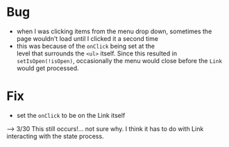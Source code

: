 # Bug

- when I was clicking items from the menu drop down, sometimes the page wouldn't load until I clicked it a second time
- this was because of the `onClick` being set at the <div> level that surrounds the `<ul>` itself. Since this resulted in `setIsOpen(!isOpen)`, occasionally the menu would close before the `Link` would get processed.

# Fix

- set the `onClick` to be on the Link itself

--> 3/30 This still occurs!... not sure why. I think it has to do with Link interacting with the state process.
